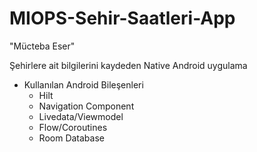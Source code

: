 # MIOPS-Sehir-Saatleri-App
"Mücteba Eser"

Şehirlere ait bilgilerini kaydeden Native Android uygulama

- Kullanılan Android Bileşenleri
  - Hilt
  - Navigation Component
  - Livedata/Viewmodel
  - Flow/Coroutines
  - Room Database

